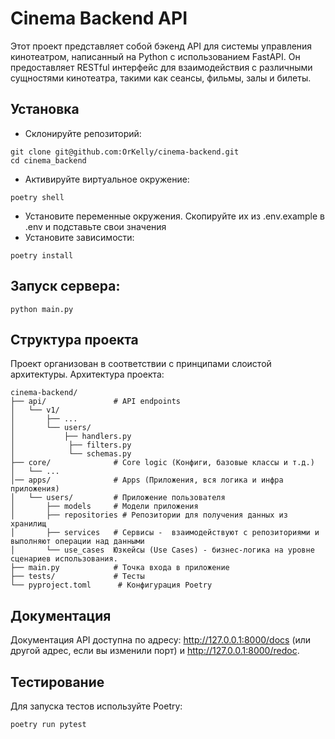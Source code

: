 # Cinema Backend API
Этот проект представляет собой бэкенд API для системы управления 
кинотеатром, написанный на Python с использованием FastAPI. Он предоставляет RESTful интерфейс для взаимодействия с различными сущностями кинотеатра, такими как сеансы, фильмы, залы и билеты.

## Установка
- Склонируйте репозиторий:
```
git clone git@github.com:OrKelly/cinema-backend.git
cd cinema_backend
```
- Активируйте виртуальное окружение:
```
poetry shell
```
- Установите переменные окружения. Скопируйте их из .env.example в .env и подставьте свои значения
- Установите зависимости:
```
poetry install
```
## Запуск сервера:
```
python main.py
```

## Структура проекта
Проект организован в соответствии с принципами слоистой архитектуры. Архитектура проекта:

```
cinema-backend/
├── api/               # API endpoints
│   └── v1/            
│       ├── ...        
│       └── users/   
│           ├── handlers.py
│            ├── filters.py
│            └── schemas.py
├── core/              # Core logic (Конфиги, базовые классы и т.д.)
│   └── ...            
│── apps/              # Apps (Приложения, вся логика и инфра приложения)
│   └── users/         # Приложение пользователя 
│       ├── models     # Модели приложения
│       ├── repositories # Репозитории для получения данных из хранилищ
│       ├── services   # Сервисы -  взаимодействуют с репозиториями и выполняют операции над данными
│       └── use_cases  Юзкейсы (Use Cases) - бизнес-логика на уровне сценариев использования.
├── main.py            # Точка входа в приложение
├── tests/             # Тесты
└── pyproject.toml      # Конфигурация Poetry
```
## Документация
Документация API доступна по адресу: http://127.0.0.1:8000/docs (или другой адрес, если вы изменили порт) и http://127.0.0.1:8000/redoc.

## Тестирование
Для запуска тестов используйте Poetry:
```
poetry run pytest
```

